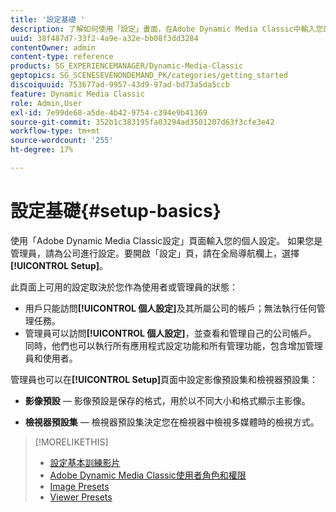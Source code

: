 ```yaml
---
title: '設定基礎 '
description: 了解如何使用「設定」畫面，在Adobe Dynamic Media Classic中輸入您的個人設定。 如果您是管理員，請為公司進行設定。
uuid: 38f487d7-33f2-4a9e-a32e-bb08f3dd3284
contentOwner: admin
content-type: reference
products: SG_EXPERIENCEMANAGER/Dynamic-Media-Classic
geptopics: SG_SCENESEVENONDEMAND_PK/categories/getting_started
discoiquuid: 753677ad-9957-43d9-97ad-bd73a5da5ccb
feature: Dynamic Media Classic
role: Admin,User
exl-id: 7e99de68-a5de-4b42-9754-c394e9b41369
source-git-commit: 352b1c383195fa03294ad3501207d63f3cfe3e42
workflow-type: tm+mt
source-wordcount: '255'
ht-degree: 17%

---
```


# 設定基礎{#setup-basics}

使用「Adobe Dynamic Media Classic設定」頁面輸入您的個人設定。 如果您是管理員，請為公司進行設定。要開啟「設定」頁，請在全局導航欄上，選擇&#x200B;**[!UICONTROL Setup]**。

此頁面上可用的設定取決於您作為使用者或管理員的狀態：

* 用戶只能訪問&#x200B;**[!UICONTROL 個人設定]**&#x200B;及其所屬公司的帳戶；無法執行任何管理任務。
* 管理員可以訪問&#x200B;**[!UICONTROL 個人設定]**，並查看和管理自己的公司帳戶。 同時，他們也可以執行所有應用程式設定功能和所有管理功能，包含增加管理員和使用者。

管理員也可以在&#x200B;**[!UICONTROL Setup]**&#x200B;頁面中設定影像預設集和檢視器預設集：

* **影像預設**  — 影像預設是保存的格式，用於以不同大小和格式顯示主影像。

* **檢視器預設集**  — 檢視器預設集決定您在檢視器中檢視多媒體時的檢視方式。

>[!MORELIKETHIS]
>
>* [設定基本訓練影片](https://s7d5.scene7.com/s7viewers/html5/VideoViewer.html?videoserverurl=https://s7d5.scene7.com/is/content/&amp;emailurl=https://s7d5.scene7.com/s7/emailFriend&amp;serverUrl=https://s7d5.scene7.com/is/image/&amp;config=Scene7SharedAssets/Universal_HTML5_Video&amp;contenturl=https://s7d5.scene7.com/skins/&amp;asset=S7tutorials/573_Setup%20Basics_converted%20renamed_Getting%20Started-AVS)
>* [Adobe Dynamic Media Classic使用者角色和權限](administration-setup.md#user_administration)
>* [Image Presets](application-setup.md#image_presets)
>* [Viewer Presets](application-setup.md#viewer_presets)

